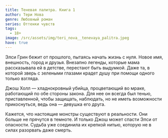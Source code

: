 ```yaml
---
title: Теневая палитра. Книга 1
author: Тери Нова
genre: Любовный роман
series: Оттенки чувств
tags:
  - 18+
image: /src/assets/img/teri_nova__tenevaya_palitra.jpeg
have: true
---
```

Элси Грин бежит от прошлого, пытаясь начать жизнь с нуля. Новое имя, внешность, город и друзья. Внезапно легенды, которые мама рассказывала ей в детстве, перестают быть выдумкой. Даже та, в которой зверь с зелеными глазами крадет душу при помощи одного только взгляда.

Джош Холл — хладнокровный убийца, процветающий во мраке, работающий по обе стороны закона. Для нее он всегда был тенью, приставленной, чтобы защищать, наблюдать, но не иметь возможности прикоснуться, ведь она — девушка его друга.

Кажется, что настоящие монстры существуют в реальности. Они больше не прячутся в темноте. И только Джош может спасти Элси от опасности. Судьба уже соединила их крепкой нитью, которую не в силах разорвать даже смерть.

